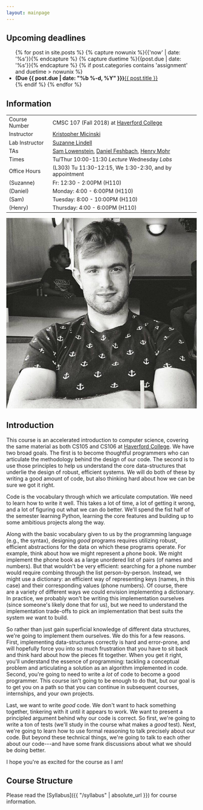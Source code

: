 ```yaml
---
layout: mainpage
---
```


## Upcoming deadlines

<ul class="due-list">
{% for post in site.posts %}
    {% capture nowunix %}{{'now' | date: '%s'}}{% endcapture %}
    {% capture duetime %}{{post.due | date: '%s'}}{% endcapture %}
    {% if post.categories contains 'assignment' and duetime > nowunix %}
    <li>
       <span><span class="post-meta"><b>(Due <span itemprop="date">{{ post.due | date: "%b %-d, %Y" }}</span>)</b></span><a class="mainpage-asn-link" href="{{ post.url | absolute_url }}">{{ post.title }}</a></span></li>
   {% endif %}
{% endfor %}
</ul>

## Information

<div class="infomatter">
<table class="infotablestyle">
<tr><td>Course Number</td>
    <td>CMSC 107 (Fall 2018) at <a href="https://www.haverford.edu/computer-science/">Haverford College</a></td>
</tr>
<tr><td>Instructor</td>
    <td><a href="http://kmicinski.com">Kristopher Micinski</a></td>
</tr>
<tr><td>Lab Instructor</td>
    <td><a href="https://www.haverford.edu/users/shlindel">Suzanne Lindell</a></td>
</tr>
<tr><td>TAs</td>
    <td><a href="mailto:slowenstei@haverford.edu">Sam Lowenstein</a>, <a href="mailto:dfeshbach@haverford.edu">Daniel Feshbach</a>, <a href="hmohr@haverford.edu">Henry Mohr</a></td>
</tr>
<tr>
    <td>Times</td>
    <td>Tu/Thur 10:00-11:30 <i>Lecture</i>  Wednesday <i>Labs</i></td>
</tr>
<tr>
    <td>Office Hours</td>
    <td>(L303) Tu 11:30-12:15, We 1:30-2:30, and by appointment</td>
</tr>
<tr>
    <td>(Suzanne)</td>
    <td>Fr: 12:30 - 2:00PM (H110)</td>
</tr>
<tr>
    <td>(Daniel)</td>
    <td> Monday: 4:00 - 6:00PM (H110)</td>
</tr>
    <td>(Sam)</td>
    <td>Tuesday: 8:00 - 10:00PM (H110)</td>
<tr>
    <td>(Henry)</td>
    <td>Thursday: 4:00 - 6:00PM (H110)</td>
</tr>
</table>
<img class="krispic" src="/assets/img/krisbw.jpg">
</div>
    
## Introduction 

This course is an accelerated introduction to computer science,
covering the same material as both CS105 and CS106 at [Haverford
College](https://www.haverford.edu/computer-science/). We have two
broad goals. The first is to become thoughtful programmers who can
articulate the methodology behind the design of our code. The second
is to use those principles to help us understand the core
data-structures that underlie the design of robust, efficient
systems. We will do both of these by writing a good amount of code,
but also thinking hard about how we can be sure we got it right.

Code is the vocabulary through which we articulate computation. We
need to learn how to write it well. This takes a lot of time, a lot of
getting it wrong, and a lot of figuring out what we can do
better. We'll spend the fist half of the semester learning Python,
learning the core features and building up to some ambitious projects
along the way.

Along with the basic vocabulary given to us by the programming
language (e.g., the syntax), designing *good* programs requires
utilizing robust, efficient abstractions for the data on which these
programs operate. For example, think about how we might represent a
phone book. We might implement the phone book as a large unordered
list of pairs (of names and numbers). But that wouldn't be very
efficient: searching for a phone number would require combing through
the list person-by-person. Instead, we might use a dictionary: an
efficient way of representing keys (names, in this case) and their
corresponding values (phone numbers). Of course, there are a variety
of different ways we could envision implementing a dictionary. In
practice, we probably won't be writing this implementation ourselves
(since someone's likely done that for us), but we need to understand
the implementation trade-offs to pick an implementation that best
suits the system *we* want to build.

So rather than just gain superficial knowledge of different data
structures, we're going to implement them ourselves. We do this for a
few reasons. First, implementing data-structures correctly is hard and
error-prone, and will hopefully force you into so much frustration
that you have to sit back and think hard about how the pieces fit
together. When you get it right, you'll understand the essence of
programming: tackling a conceptual problem and articulating a solution
as an algorithm implemented in code. Second, you're going to need to
write a *lot* of code to become a good programmer. This course isn't
going to be enough to do that, but our goal is to get you on a path so
that you can continue in subsequent courses, internships, and your own
projects.

Last, we want to write *good* code. We don't want to hack something
together, tinkering with it until it appears to work. We want to
present a principled argument behind why our code is correct. So
first, we're going to write a ton of tests (we'll study in the course
what makes a *good* test). Next, we're going to learn how to use
formal reasoning to talk precisely about our code. But beyond these
technical things, we're going to talk to each other about our
code---and have some frank discussions about what we should be doing
better.

I hope you're as excited for the course as I am!

## Course Structure

Please read the [Syllabus]({{ "/syllabus" | absolute_url }}) for course information.
